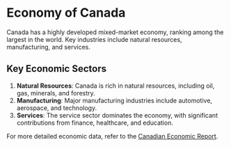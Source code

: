 # Economy of Canada

Canada has a highly developed mixed-market economy, ranking among the largest in the world. Key industries include natural resources, manufacturing, and services.

## Key Economic Sectors

1. **Natural Resources**: Canada is rich in natural resources, including oil, gas, minerals, and forestry.
2. **Manufacturing**: Major manufacturing industries include automotive, aerospace, and technology.
3. **Services**: The service sector dominates the economy, with significant contributions from finance, healthcare, and education.

For more detailed economic data, refer to the [Canadian Economic Report](https://example.com).

